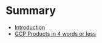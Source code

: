# Summary

* [Introduction](README.md)
* [GCP Products in 4 words or less](gcp-products-in-4-words-or-less.md)


